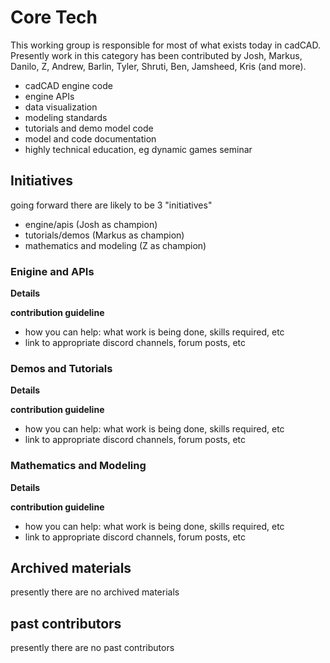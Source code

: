# Core Tech

This working group is responsible for most of what exists today in cadCAD. Presently work in this category has been contributed by Josh, Markus, Danilo, Z, Andrew, Barlin, Tyler, Shruti, Ben, Jamsheed, Kris (and more).

- cadCAD engine code
- engine APIs
- data visualization
- modeling standards
- tutorials and demo model code
- model and code documentation
- highly technical education, eg dynamic games seminar

## Initiatives

going forward there are likely to be 3 "initiatives"

- engine/apis (Josh as champion)
- tutorials/demos (Markus as champion)
- mathematics and modeling (Z as champion)


### Enigine and APIs

**Details**

**contribution guideline**

- how you can help: what work is being done, skills required, etc
- link to appropriate discord channels, forum posts, etc

### Demos and Tutorials

**Details**

**contribution guideline**

- how you can help: what work is being done, skills required, etc
- link to appropriate discord channels, forum posts, etc

### Mathematics and Modeling

**Details**

**contribution guideline**

- how you can help: what work is being done, skills required, etc
- link to appropriate discord channels, forum posts, etc


## Archived materials

presently there are no archived materials

## past contributors

presently there are no past contributors
